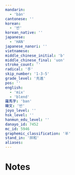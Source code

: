 ```yaml
---
mandarin:
  - 'bàn'
cantonese: ''
korean:
  - '반'
korean_native: ''
japanese:
  - 'HAN'
japanese_nanori: ''
vietnamese:
middle_chinese_initial: 'b'
middle_chinese_final: 'uɑn'
stroke_count: ''
radical: '手'
skip_number: '1-3-5'
grade_level: '先進'
pos: ''
english:
  - 'mix'
  - 'blend'
羅馬字: 'ban'
韓文: '반'
joyo_level: ''
hsk_level: ''
hanmun_edu_level: ''
danayo_id: 7452
mc_id: 5946
graphemic_classification: '半'
stand_in: '拌和'
aliases:
---
```


# Notes

